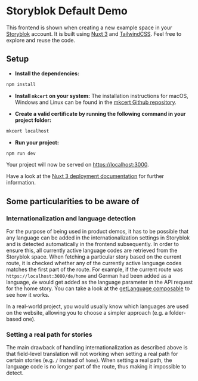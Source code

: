 # Storyblok Default Demo

This frontend is shown when creating a new example space in your [Storyblok](https://storyblok.com) account. It is built using [Nuxt 3](https://v3.nuxtjs.org/) and [TailwindCSS](https://tailwindcss.com/). Feel free to explore and reuse the code.

## Setup

- **Install the dependencies:**

```bash
npm install
```

- **Install `mkcert` on your system:** The installation instructions for macOS, Windows and Linux can be found in the [mkcert Github repository](https://github.com/FiloSottile/mkcert).

- **Create a valid certificate by running the following command in your project folder:** 

```bash
mkcert localhost
```

- **Run your project:**

```bash
npm run dev
```

Your project will now be served on [https://localhost:3000](https://localhost:3000).

Have a look at the [Nuxt 3 deployment documentation](https://v3.nuxtjs.org/guide/deploy/presets) for further information.

## Some particularities to be aware of

### Internationalization and language detection

For the purpose of being used in product demos, it has to be possible that any language can be added in the internationalization settings in Storyblok and is detected automatically in the frontend subsequently. In order to ensure this, all currently active language codes are retrieved from the Storyblok space. When fetching a particular story based on the current route, it is checked whether any of the currently active language codes matches the first part of the route. For example, if the current route was `https://localhost:3000/de/home` and German had been added as a language, `de` would get added as the language parameter in the API request for the home story. You can take a look at the [getLanguage composable](composables/getLanguage.js) to see how it works.

In a real-world project, you would usually know which languages are used on the website, allowing you to choose a simpler approach (e.g. a folder-based one).

### Setting a real path for stories

The main drawback of handling internationalization as described above is that field-level translation will not working when setting a real path for certain stories (e.g. `/` instead of `home`). When setting a real path, the language code is no longer part of the route, thus making it impossible to detect.

